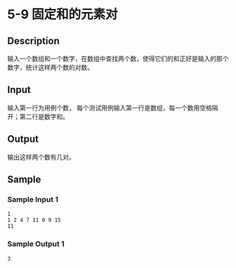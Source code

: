# 5-9 固定和的元素对

## Description

输入一个数组和一个数字，在数组中查找两个数，使得它们的和正好是输入的那个数字，统计这样两个数的对数。

## Input

输入第一行为用例个数， 每个测试用例输入第一行是数组，每一个数用空格隔开；第二行是数字和。

## Output

输出这样两个数有几对。

## Sample

### Sample Input 1

~~~
1
1 2 4 7 11 0 9 15
11
~~~

### Sample Output 1

~~~
3
~~~
